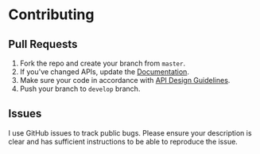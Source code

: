 # Contributing

## Pull Requests
1. Fork the repo and create your branch from `master`.
2. If you've changed APIs, update the [Documentation](https://github.com/shoheiyokoyama/Koyomi/blob/master/README.md).
3. Make sure your code in accordance with [API Design Guidelines](https://swift.org/documentation/api-design-guidelines/).
4. Push your branch to `develop` branch.

## Issues
I use GitHub issues to track public bugs. Please ensure your description is clear and has sufficient instructions to be able to reproduce the issue.
